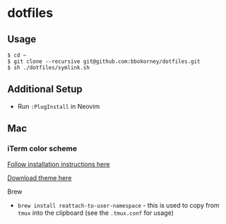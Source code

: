 # dotfiles

## Usage

```
$ cd ~
$ git clone --recursive git@github.com:bbokorney/dotfiles.git
$ sh ./dotfiles/symlink.sh
```

## Additional Setup

* Run `:PlugInstall` in Neovim

## Mac

### iTerm color scheme
[Follow installation instructions here](https://github.com/one-dark/iterm-one-dark-theme)

[Download theme here](https://github.com/mbadolato/iTerm2-Color-Schemes/blob/master/schemes/Molokai.itermcolors)

Brew

* `brew install reattach-to-user-namespace` - this is used to copy from `tmux` into the clipboard (see the `.tmux.conf` for usage)
